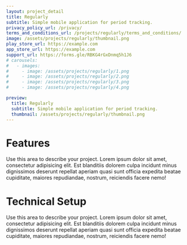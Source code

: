 ```yaml
---
layout: project_detail
title: Regularly
subtitle: Simple mobile application for period tracking.
privacy_policy_url: /privacy/
terms_and_conditions_url: /projects/regularly/terms_and_conditions/
image: /assets/projects/regularly/thumbnail.png
play_store_url: https://example.com
app_store_url: https://example.com
support_url: https://forms.gle/RBKG4rGxDnmq5h1J6
# carousels:
#   - images: 
#     - image: /assets/projects/regularly/1.png
#     - image: /assets/projects/regularly/2.png
#     - image: /assets/projects/regularly/3.png
#     - image: /assets/projects/regularly/4.png

preview:
  title: Regularly
  subtitle: Simple mobile application for period tracking.
  thumbnail: /assets/projects/regularly/thumbnail.png
---
```


# Features 

Use this area to describe your project. Lorem ipsum dolor sit amet, consectetur adipisicing elit. Est blanditiis dolorem culpa incidunt minus dignissimos deserunt repellat aperiam quasi sunt officia expedita beatae cupiditate, maiores repudiandae, nostrum, reiciendis facere nemo!

# Technical Setup

Use this area to describe your project. Lorem ipsum dolor sit amet, consectetur adipisicing elit. Est blanditiis dolorem culpa incidunt minus dignissimos deserunt repellat aperiam quasi sunt officia expedita beatae cupiditate, maiores repudiandae, nostrum, reiciendis facere nemo!

